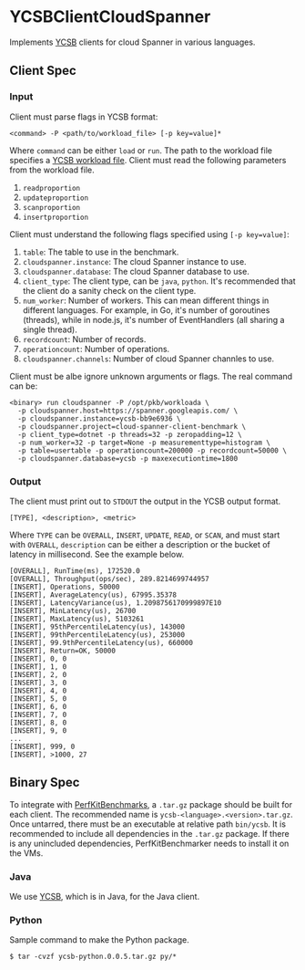 # YCSBClientCloudSpanner

Implements [YCSB](https://github.com/brianfrankcooper/YCSB) clients for cloud
Spanner in various languages.

## Client Spec

### Input

Client must parse flags in YCSB format:

```
<command> -P <path/to/workload_file> [-p key=value]*
```

Where `command` can be either `load` or `run`. The path to the workload file
specifies a [YCSB workload file](https://github.com/brianfrankcooper/YCSB/blob/master/workloads/workload_template).
Client must read the following parameters from the workload file.
1. `readproportion`
2. `updateproportion`
3. `scanproportion`
4. `insertproportion`

Client must understand the following flags specified using ```[-p key=value]```:
1. `table`: The table to use in the benchmark.
1. `cloudspanner.instance`: The cloud Spanner instance to use.
1. `cloudspanner.database`: The cloud Spanner database to use.
1. `client_type`: The client type, can be `java`, `python`. It's recommended
   that the client do a sanity check on the client type.
1. `num_worker`: Number of workers. This can mean different things in
   different languages. For example, in Go, it's number of goroutines (threads),
   while in node.js, it's number of EventHandlers (all sharing a single thread).
1. `recordcount`: Number of records.
1. `operationcount`: Number of operations.
1. `cloudspanner.channels`: Number of cloud Spanner channles to use.

Client must be albe ignore unknown arguments or flags. The real command can be:

```
<binary> run cloudspanner -P /opt/pkb/workloada \
  -p cloudspanner.host=https://spanner.googleapis.com/ \
  -p cloudspanner.instance=ycsb-bb9e6936 \
  -p cloudspanner.project=cloud-spanner-client-benchmark \
  -p client_type=dotnet -p threads=32 -p zeropadding=12 \
  -p num_worker=32 -p target=None -p measurementtype=histogram \
  -p table=usertable -p operationcount=200000 -p recordcount=50000 \
  -p cloudspanner.database=ycsb -p maxexecutiontime=1800
```

### Output

The client must print out to `STDOUT` the output in the YCSB output format.

```
[TYPE], <description>, <metric>
```

Where `TYPE` can be `OVERALL`, `INSERT`, `UPDATE`, `READ`, or `SCAN`, and
must start with `OVERALL`, `description` can be either a description or the
bucket of latency in millisecond. See the example below.

```
[OVERALL], RunTime(ms), 172520.0
[OVERALL], Throughput(ops/sec), 289.8214699744957
[INSERT], Operations, 50000
[INSERT], AverageLatency(us), 67995.35378
[INSERT], LatencyVariance(us), 1.2098756170999897E10
[INSERT], MinLatency(us), 26700
[INSERT], MaxLatency(us), 5103261
[INSERT], 95thPercentileLatency(us), 143000
[INSERT], 99thPercentileLatency(us), 253000
[INSERT], 99.9thPercentileLatency(us), 660000
[INSERT], Return=OK, 50000
[INSERT], 0, 0
[INSERT], 1, 0
[INSERT], 2, 0
[INSERT], 3, 0
[INSERT], 4, 0
[INSERT], 5, 0
[INSERT], 6, 0
[INSERT], 7, 0
[INSERT], 8, 0
[INSERT], 9, 0
...
[INSERT], 999, 0
[INSERT], >1000, 27
```

## Binary Spec

To integrate with [PerfKitBenchmarks](https://github.com/GoogleCloudPlatform/PerfKitBenchmarker),
a `.tar.gz` package should be built for each client. The recommended name is
`ycsb-<language>.<version>.tar.gz`. Once untarred, there must be an
executable at relative path `bin/ycsb`. It is recommended to include all
dependencies in the `.tar.gz` package. If there is any unincluded dependencies,
PerfKitBenchmarker needs to install it on the VMs.

### Java

We use [YCSB](https://github.com/brianfrankcooper/YCSB), which is in Java, for
the Java client.

### Python

Sample command to make the Python package.

```
$ tar -cvzf ycsb-python.0.0.5.tar.gz py/*
```
